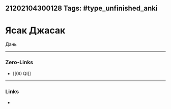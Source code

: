 21202104300128
Tags: #type_unfinished_anki
---
# Ясак Джасак

Дань

---
### Zero-Links
- [[00 QI]]
---
### Links
-